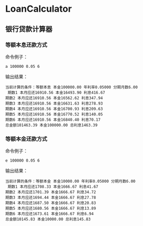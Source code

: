 # LoanCalculator

## 银行贷款计算器

### 等额本息还款方式
命令例子：
```
a 100000 0.05 6
```
输出结果：
```
当前计算的条件：等额本息 本金100000.00 年利率0.05000 分期月数6.00
 期数1 本月应还16910.56 本金16493.90 利息416.67
期数2 本月应还16910.56 本金16562.62 利息347.94
期数3 本月应还16910.56 本金16631.63 利息278.93
期数4 本月应还16910.56 本金16700.93 利息209.63
期数5 本月应还16910.56 本金16770.52 利息140.05
期数6 本月应还16910.56 本金16840.40 利息70.17
总金额101463.39 本金100000.00 总利息1463.39

```

### 等额本金还款方式

命令例子：
```
e 100000 0.05 6
```
输出结果：
```
当前计算的条件：等额本金 本金10000.00 年利率0.05000 分期月数6.00
 期数1 本月应还1708.33 本金1666.67 利息41.67
期数2 本月应还1701.39 本金1666.67 利息34.72
期数3 本月应还1694.44 本金1666.67 利息27.78
期数4 本月应还1687.50 本金1666.67 利息20.83
期数5 本月应还1680.56 本金1666.67 利息13.89
期数6 本月应还1673.61 本金1666.67 利息6.94
总金额10145.83 本金10000.00 总利息145.83

```

